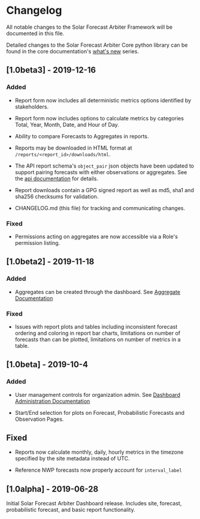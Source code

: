 # Changelog

All notable changes to the Solar Forecast Arbiter Framework will be documented
in this file.

Detailed changes to the Solar Forecast Arbiter Core python library can be found
in the core documentation's [what's new](https://solarforecastarbiter-core.readthedocs.io/en/latest/whatsnew/index.html) series.

## [1.0beta3] - 2019-12-16

### Added

- Report form now includes all deterministic metrics options identified by
  stakeholders.

- Report form now includes options to calculate metrics by categories Total,
  Year, Month, Date, and Hour of Day.

- Ability to compare Forecasts to Aggregates in reports.

- Reports may be downloaded in HTML format at
  `/reports/<report_id>/downloads/html`.

- The API report schema's `object_pair` json objects have been updated to
  support pairing forecasts with either observations or aggregates. See the
  [api documentation](https://api.solarforecastarbiter.org/#tag/Reports/paths/~1reports~1{report_id}/get) for details.

- Report downloads contain a GPG signed report as well as md5, sha1 and sha256
  checksums for validation.

- CHANGELOG.md (this file) for tracking and communicating changes.


### Fixed

- Permissions acting on aggregates are now accessible via a Role's permission
  listing.


## [1.0beta2] - 2019-11-18

### Added

- Aggregates can be created through the dashboard. See  [Aggregate Documentation](https://solarforecastarbiter.org/documentation/dashboard/working-with-data/#create-new-aggregate) 

### Fixed

- Issues with report plots and tables including inconsistent forecast ordering
  and coloring in report bar charts, limitations on number of forecasts than
  can be plotted, limitations on number of metrics in a table.

## [1.0beta] - 2019-10-4

### Added

- User management controls for organization admin. See [Dashboard Administration Documentation](https://solarforecastarbiter.org/documentation/dashboard/administration/)

- Start/End selection for plots on Forecast, Probabilistic Forecasts and
  Observation Pages. 

## Fixed

- Reports now calculate monthly, daily, hourly metrics in the timezone
  specified by the site metadata instead of UTC.

- Reference NWP forecasts now properly account for `interval_label`

## [1.0alpha] - 2019-06-28

Initial Solar Forecast Arbiter Dashboard release. Includes site, forecast,
probabilistic forecast, and basic report functionality.
